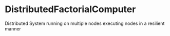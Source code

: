 # DistributedFactorialComputer
Distributed System running on multiple nodes executing nodes in a resilient manner
